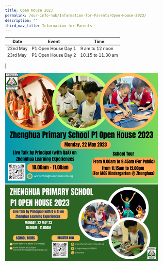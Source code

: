 ```yaml
---
title: Open House 2023
permalink: /our-info-hub/Information-for-Parents/Open-House-2023/
description: ""
third_nav_title: Information for Parents
---
```

| Date | Event | Time |
| -------- | -------- | -------- |
| 22nd May    | P1 Open House Day 1     | 9 am to 12 noon     |
|23rd May      | P1 Open House Day 2    | 10.15 to 11.30 am    |
|

![](/images/Our%20info%20hub/zhenghua%20primary%20school%20-%20p1%20open%20house%202023%20(motd%20poster)%20.png)
![](/images/Our%20info%20hub/zhenghua%20primary%20school-p1%20open%20house%202023%20(physical%20banner).jpg)